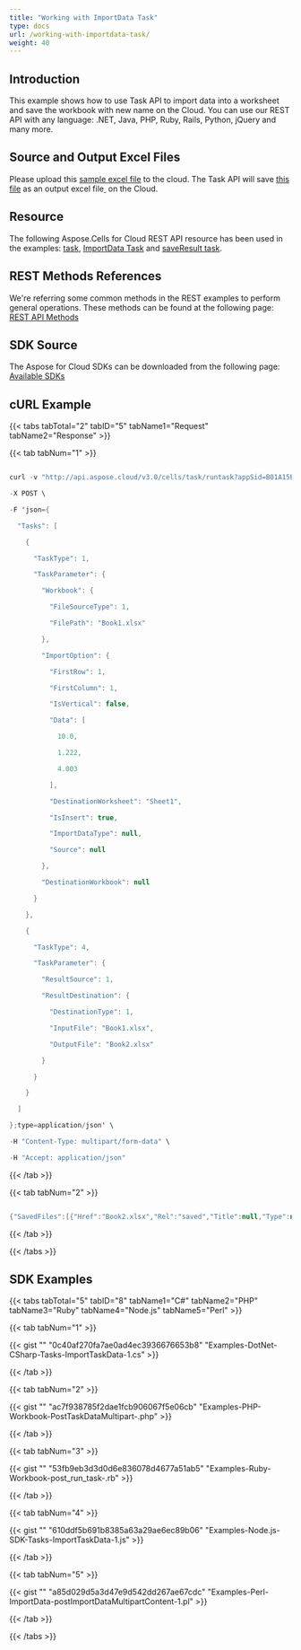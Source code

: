 ```yaml
---
title: "Working with ImportData Task"
type: docs
url: /working-with-importdata-task/
weight: 40
---
```


## **Introduction**
This example shows how to use Task API to import data into a worksheet and save the workbook with new name on the Cloud. You can use our REST API with any language: .NET, Java, PHP, Ruby, Rails, Python, jQuery and many more.
## **Source and Output Excel Files**
Please upload this [sample excel file](attachments/1540443/1839151.xlsx) to the cloud. The Task API will save [this file](attachments/1540443/1839152.xlsx) as an output excel file[ ](attachments/1540443/1839152.xlsx) on the Cloud.
## **Resource**
The following Aspose.Cells for Cloud REST API resource has been used in the examples: [task](), [ImportData Task]() and [saveResult task]().
## **REST Methods References**
We're referring some common methods in the REST examples to perform general operations. These methods can be found at the following page: [REST API Methods](http://www.aspose.com/docs/display/rest/REST+API+Methods)
## **SDK Source**
The Aspose for Cloud SDKs can be downloaded from the following page: [Available SDKs](/available-sdks-html/)
## **cURL Example**
{{< tabs tabTotal="2" tabID="5" tabName1="Request" tabName2="Response" >}}

{{< tab tabNum="1" >}}

```java

curl -v "http://api.aspose.cloud/v3.0/cells/task/runtask?appSid=B01A15E5-1B83-4B9A-8EB3-0F2BFA6AC766&signature=8IHfiBxpe9TI7ks%2BLflwMGPzSis" \

-X POST \

-F 'json={

  "Tasks": [

    {

      "TaskType": 1,

      "TaskParameter": {

        "Workbook": {

          "FileSourceType": 1,

          "FilePath": "Book1.xlsx"

        },

        "ImportOption": {

          "FirstRow": 1,

          "FirstColumn": 1,

          "IsVertical": false,

          "Data": [

            10.0,

            1.222,

            4.003

          ],

          "DestinationWorksheet": "Sheet1",

          "IsInsert": true,

          "ImportDataType": null,

          "Source": null

        },

        "DestinationWorkbook": null

      }

    },

    {

      "TaskType": 4,

      "TaskParameter": {

        "ResultSource": 1,

        "ResultDestination": {

          "DestinationType": 1,

          "InputFile": "Book1.xlsx",

          "OutputFile": "Book2.xlsx"

        }

      }

    }

  ]

};type=application/json' \

-H "Content-Type: multipart/form-data" \

-H "Accept: application/json"

```

{{< /tab >}}

{{< tab tabNum="2" >}}

```java

{"SavedFiles":[{"Href":"Book2.xlsx","Rel":"saved","Title":null,"Type":null}]}

```

{{< /tab >}}

{{< /tabs >}}
## **SDK Examples**
{{< tabs tabTotal="5" tabID="8" tabName1="C#" tabName2="PHP" tabName3="Ruby" tabName4="Node.js" tabName5="Perl" >}}

{{< tab tabNum="1" >}}

{{< gist "" "0c40af270fa7ae0ad4ec3936676653b8" "Examples-DotNet-CSharp-Tasks-ImportTaskData-1.cs" >}}

{{< /tab >}}

{{< tab tabNum="2" >}}

{{< gist "" "ac7f938785f2dae1fcb906067f5e06cb" "Examples-PHP-Workbook-PostTaskDataMultipart-.php" >}}

{{< /tab >}}

{{< tab tabNum="3" >}}

{{< gist "" "53fb9eb3d3d0d6e836078d4677a51ab5" "Examples-Ruby-Workbook-post\_run\_task-.rb" >}}

{{< /tab >}}

{{< tab tabNum="4" >}}

{{< gist "" "610ddf5b691b8385a63a29ae6ec89b06" "Examples-Node.js-SDK-Tasks-ImportTaskData-1.js" >}}

{{< /tab >}}

{{< tab tabNum="5" >}}

{{< gist "" "a85d029d5a3d47e9d542dd267ae67cdc" "Examples-Perl-ImportData-postImportDataMultipartContent-1.pl" >}}

{{< /tab >}}

{{< /tabs >}}

